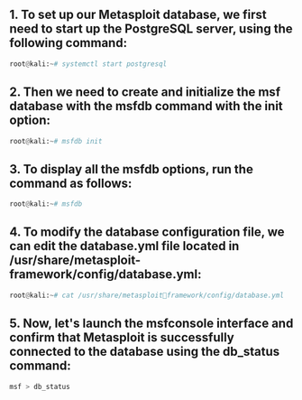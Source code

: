 ## 1. To set up our Metasploit database, we first need to start up the PostgreSQL server, using the following command:
```python
root@kali:~# systemctl start postgresql
```

## 2. Then we need to create and initialize the msf database with the msfdb command with the init option:
```python
root@kali:~# msfdb init
```

## 3. To display all the msfdb options, run the command as follows:
```python
root@kali:~# msfdb
```

## 4. To modify the database configuration file, we can edit the database.yml file located in /usr/share/metasploit-framework/config/database.yml:
```python
root@kali:~# cat /usr/share/metasploitframework/config/database.yml
```

## 5. Now, let's launch the msfconsole interface and confirm that Metasploit is successfully connected to the database using the db_status command:
```python
msf > db_status
```

